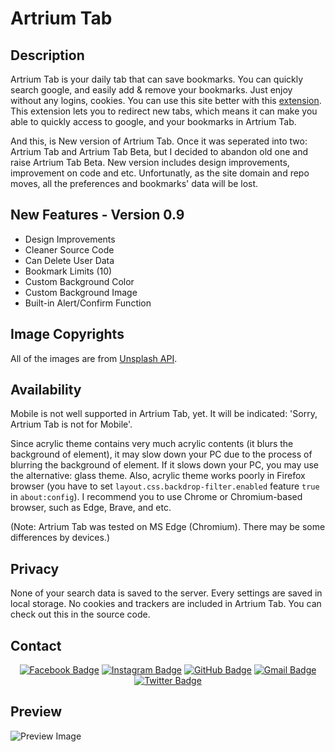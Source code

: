 # Artrium Tab
## Description
Artrium Tab is your daily tab that can save bookmarks.
You can quickly search google, and easily add & remove your bookmarks.
Just enjoy without any logins, cookies.
You can use this site better with this [extension](https://chrome.google.com/webstore/detail/new-tab-redirect/icpgjfneehieebagbmdbhnlpiopdcmna?hl=en).
This extension lets you to redirect new tabs, which means it can make you able to quickly access to google, and your bookmarks in Artrium Tab.

And this, is New version of Artrium Tab. Once it was seperated into two: Artrium Tab and Artrium Tab Beta, but I decided to abandon old one and raise Artrium Tab Beta. New version includes design improvements, improvement on code and etc. Unfortunatly, as the site domain and repo moves, all the preferences and bookmarks' data will be lost.

## New Features - Version 0.9
- Design Improvements
- Cleaner Source Code
- Can Delete User Data
- Bookmark Limits (10)
- Custom Background Color
- Custom Background Image
- Built-in Alert/Confirm Function

## Image Copyrights
All of the images are from [Unsplash API](https://api.unsplash.com).

## Availability
Mobile is not well supported in Artrium Tab, yet. It will be indicated: 'Sorry, Artrium Tab is not for Mobile'.

Since acrylic theme contains very much acrylic contents (it blurs the background of element), it may slow down your PC due to the process of blurring the background of element. If it slows down your PC, you may use the alternative: glass theme. Also, acrylic theme works poorly in Firefox browser (you have to set `layout.css.backdrop-filter.enabled` feature `true` in `about:config`). I recommend you to use Chrome or Chromium-based browser, such as Edge, Brave, and etc.

(Note: Artrium Tab was tested on MS Edge (Chromium). There may be some differences by devices.)

## Privacy
None of your search data is saved to the server.
Every settings are saved in local storage. No cookies and trackers are included in Artrium Tab. You can check out this in the source code.

## Contact

<div align=center>

[![Facebook Badge](https://img.shields.io/badge/Facebook-1877f2?style=flat&logo=facebook&logoColor=white&link=https://www.facebook.com/lucasdhan0715)](https://www.facebook.com/ldhan0715)
[![Instagram Badge](https://img.shields.io/badge/Instagram-e4405f?style=flat&logo=instagram&logoColor=white&link=https://www.instagram.com/ldhan.dev_0715)](https://www.instagram.com/ldhan.dev_0715)
[![GitHub Badge](https://img.shields.io/badge/GitHub-181717?style=flat&logo=github&logoColor=white&link=https://github.com/ldhan0715)](https://github.com/ldhan0715)
[![Gmail Badge](https://img.shields.io/badge/Gmail-d14836?style=flat&logo=gmail&logoColor=white&link=mailto:ldhan0715@gmail.com)](mailto:ldhan0715@gmail.com)
[![Twitter Badge](https://img.shields.io/badge/Twitter-1da1f2?style=flat&logo=twitter&logoColor=white&link=https://twitter.com/ldhanDev_0715)](https://twitter.com/ldhanDev_0715)

</div>

## Preview

![Preview Image](preview.png)
